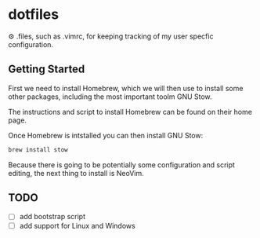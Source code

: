 # dotfiles

⚙️ .files, such as .vimrc, for keeping tracking of my user specfic configuration.

## Getting Started

First we need to install Homebrew, which we will then use to install some other packages, including the most important toolm GNU Stow.

The instructions and script to install Homebrew can be found on their home page.

Once Homebrew is intstalled you can then install GNU Stow:

```bash
brew install stow
```

Because there is going to be potentially some configuration and script editing, the next thing to install is NeoVim.

## TODO

* [ ] add bootstrap script
* [ ] add support for Linux and Windows
